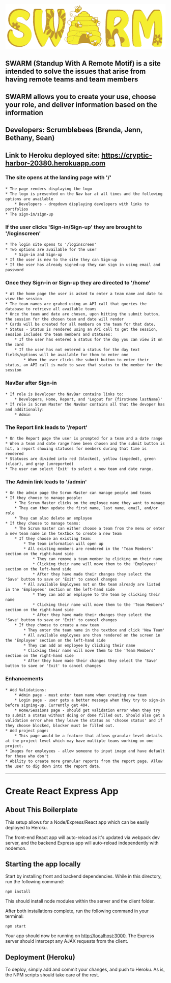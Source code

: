 
![Giftastic gif Generator](./client/src/images/SWARMLogo.png)

## **SWARM (Standup With A Remote Motif) is a site intended to solve the issues that arise from having remote teams and team members**

## **SWARM allows you to create your use, choose your role, and deliver information based on the information**
## Developers: Scrumblebees (Brenda, Jenn, Bethany, Sean)

## **Link to Heroku deployed site: https://cryptic-harbor-20380.herokuapp.com**

### **The site opens at the landing page with '/'**
    * The page renders displaying the logo
    * The logo is presented on the Nav bar at all times and the following options are available
        * Developers - dropdown displaying developers with links to portfolios
    * The sign-in/sign-up
### **If the user clicks 'Sign-in/Sign-up' they are brought to '/loginscreen'**
    * The login site opens to '/loginscreen'
    * Two options are available for the user
        * Sign-in and Sign-up
    * If the user is new to the site they can Sign-up
    * If the user has already signed-up they can sign in using email and password
### **Once they Sign-in or Sign-up they are directed to '/home'**
    * At the home page the user is asked to enter a team name and date to view the session
    * The team names are grabed using an API call that queries the database to retrieve all available teams
    * Once the team and date are chosen, upon hitting the submit button, the session for the chosen team and date will render
    * Cards will be created for all members on the team for that date. 
    * Status - Status is rendered using an API call to get the session, session includes the team members and statuses:
        * If the user has entered a status for the day you can view it on the card
        * If the user has not entered a status for the day text fields/options will be available for them to enter one
            * When the user clicks the submit button to enter their status, an API call is made to save that status to the member for the session
### **NavBar after Sign-in**
    * If role is Developer the NavBar contains links to:
        * Developers, Home, Report, and 'Logout for {firstName lastName}'
    * If role is Scrum Master the NavBar contains all that the devoper has and additionally:
        * Admin
### **The Report link leads to '/report'**
    * On the Report page the user is prompted for a team and a date range
    * When a team and date range have been chosen and the submit button is hit, a report showing statuses for members during that time is rendered
    * Statuses are divided into red (blocked), yellow (impeded), green (clear), and gray (unreported)
    * The user can select 'Exit' to select a new team and date range.
### **The Admin link leads to '/admin'**
    * On the admin page the Scrum Master can manage people and teams
    * If they choose to manage people:
        * The Scrum Master clicks on the employee name they want to manage
        * They can then update the first name, last name, email, and/or role
        * They can also delete an employee
    * If they choose to manage teams:
        * The Scrum master can either choose a team from the menu or enter a new team name in the textbox to create a new team
        * If they choose an existing team:
            * The team information will open up
            * All existing members are rendered in the 'Team Members' section on the right-hand side
                * They can remove a team member by clicking on their name
                * Clicking their name will move them to the 'Employees' section on the left-hand side
                * After they have made their changes they select the 'Save' button to save or 'Exit' to cancel changes
            * All available Employees not on the team already are listed in the 'Employees' section on the left-hand side
                * They can add an employee to the team by clicking their name
                * Clicking their name will move them to the 'Team Members' section on the right-hand side
                * After they have made their changes they select the 'Save' button to save or 'Exit' to cancel changes
        * If they choose to create a new team
            * They enter the team name in the textbox and click 'New Team'
            * All available employees are then rendered on the screen in the 'Employee' section on the left-hand side
            * They can add an employee by clicking their name
            * Clicking their name will move them to the 'Team Members' section on the right-hand side
            * After they have made their changes they select the 'Save' button to save or 'Exit' to cancel changes
### **Enhancements**
    * Add Validations:
        * Admin page - must enter team name when creating new team
        * Login page - user gets a better message when they try to sign-in before signing-up. Currently get 404.
        * Home/Sessions page - should get validation error when they try to submit a status without doing or done filled out. Should also get a validation error when they leave the status as 'choose status' and if they choose blocked, blocker must be filled out.
    * Add project page: 
        * This page would be a feature that allows granular level details at the project level which may have multiple teams working on one project.
    * Images for employees - allow someone to input image and have default for those who don't
    * Ability to create more granular reports from the report page. Allow the user to dig down into the report data.
-------------------------------------------------------------------------------------

# Create React Express App

## About This Boilerplate

This setup allows for a Node/Express/React app which can be easily deployed to Heroku.

The front-end React app will auto-reload as it's updated via webpack dev server, and the backend Express app will auto-reload independently with nodemon.

## Starting the app locally

Start by installing front and backend dependencies. While in this directory, run the following command:

```
npm install
```

This should install node modules within the server and the client folder.

After both installations complete, run the following command in your terminal:

```
npm start
```

Your app should now be running on <http://localhost:3000>. The Express server should intercept any AJAX requests from the client.

## Deployment (Heroku)

To deploy, simply add and commit your changes, and push to Heroku. As is, the NPM scripts should take care of the rest.

